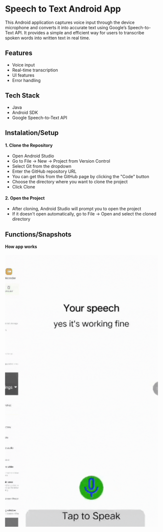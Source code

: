 # Speech to Text Android App
This Android application captures voice input through the device microphone and converts it into accurate text using Google’s Speech-to-Text API. It provides a simple and efficient way for users to transcribe spoken words into written text in real time.

## Features
- Voice input
- Real-time transcription
- UI features
- Error handling
## Tech Stack
- Java
- Android SDK
- Google Speech-to-Text API

## Instalation/Setup
#### 1. Clone the Repository
- Open Android Studio
- Go to File → New → Project from Version Control
- Select Git from the dropdown
- Enter the GitHub repository URL
- You can get this from the GitHub page by clicking the "Code" button
- Choose the directory where you want to clone the project
- Click Clone
#### 2. Open the Project
- After cloning, Android Studio will prompt you to open the project
- If it doesn't open automatically, go to File → Open and select the cloned directory
## Functions/Snapshots
#### How app works
![app result/](https://github.com/Apu-mirza/SpeechToText/blob/master/asset/app_activity.gif)
